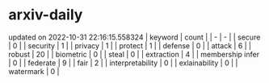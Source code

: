 # arxiv-daily
updated on 2022-10-31 22:16:15.558324
| keyword | count |
| - | - |
| secure | 0 |
| security | 1 |
| privacy | 1 |
| protect | 1 |
| defense | 0 |
| attack | 6 |
| robust | 20 |
| biometric | 0 |
| steal | 0 |
| extraction | 4 |
| membership infer | 0 |
| federate | 9 |
| fair | 2 |
| interpretability | 0 |
| exlainability | 0 |
| watermark | 0 |
